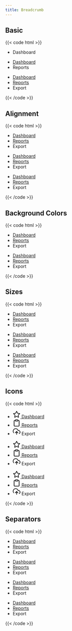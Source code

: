 ```yaml
---
title: Breadcrumb
---
```


## Basic

{{< code html >}}

<div class="space-y-2">
  <nav aria-label="breadcrumb">
    <ul class="breadcrumb">
      <li class="breadcrumb-item" aria-current="page">Dashboard</li>
    </ul>
  </nav>

  <nav aria-label="breadcrumb">
    <ul class="breadcrumb">
      <li class="breadcrumb-item"><a href="#">Dashboard</a></li>
      <li class="breadcrumb-item" aria-current="page">Reports</li>
    </ul>
  </nav>

  <nav aria-label="breadcrumb">
    <ul class="breadcrumb">
      <li class="breadcrumb-item"><a href="#">Dashboard</a></li>
      <li class="breadcrumb-item"><a href="#">Reports</a></li>
      <li class="breadcrumb-item" aria-current="page">Export</li>
    </ul>
  </nav>
</div>

{{< /code >}}

## Alignment

{{< code html >}}

<div class="space-y-2">
  <nav aria-label="breadcrumb">
    <ul class="breadcrumb">
      <li class="breadcrumb-item"><a href="#">Dashboard</a></li>
      <li class="breadcrumb-item"><a href="#">Reports</a></li>
      <li class="breadcrumb-item" aria-current="page">Export</li>
    </ul>
  </nav>

  <nav aria-label="breadcrumb">
    <ul class="breadcrumb justify-center">
      <li class="breadcrumb-item"><a href="#">Dashboard</a></li>
      <li class="breadcrumb-item"><a href="#">Reports</a></li>
      <li class="breadcrumb-item" aria-current="page">Export</li>
    </ul>
  </nav>

  <nav aria-label="breadcrumb">
    <ul class="breadcrumb justify-end">
      <li class="breadcrumb-item"><a href="#">Dashboard</a></li>
      <li class="breadcrumb-item"><a href="#">Reports</a></li>
      <li class="breadcrumb-item" aria-current="page">Export</li>
    </ul>
  </nav>
</div>

{{< /code >}}

## Background Colors

{{< code html >}}

<div class="space-y-2">
  <nav aria-label="breadcrumb">
    <ul class="breadcrumb bg-gray-100">
      <li class="breadcrumb-item"><a href="#">Dashboard</a></li>
      <li class="breadcrumb-item"><a href="#">Reports</a></li>
      <li class="breadcrumb-item" aria-current="page">Export</li>
    </ul>
  </nav>

  <nav aria-label="breadcrumb">
    <ul class="breadcrumb breadcrumb-dark">
      <li class="breadcrumb-item"><a href="#">Dashboard</a></li>
      <li class="breadcrumb-item"><a href="#">Reports</a></li>
      <li class="breadcrumb-item" aria-current="page">Export</li>
    </ul>
  </nav>
</div>

{{< /code >}}

## Sizes

{{< code html >}}

<div class="space-y-2">
  <nav aria-label="breadcrumb">
    <ul class="breadcrumb breadcrumb-sm">
      <li class="breadcrumb-item"><a href="#">Dashboard</a></li>
      <li class="breadcrumb-item"><a href="#">Reports</a></li>
      <li class="breadcrumb-item" aria-current="page">Export</li>
    </ul>
  </nav>

  <nav aria-label="breadcrumb">
    <ul class="breadcrumb">
      <li class="breadcrumb-item"><a href="#">Dashboard</a></li>
      <li class="breadcrumb-item"><a href="#">Reports</a></li>
      <li class="breadcrumb-item" aria-current="page">Export</li>
    </ul>
  </nav>

  <nav aria-label="breadcrumb">
    <ul class="breadcrumb breadcrumb-lg">
      <li class="breadcrumb-item"><a href="#">Dashboard</a></li>
      <li class="breadcrumb-item"><a href="#">Reports</a></li>
      <li class="breadcrumb-item" aria-current="page">Export</li>
    </ul>
  </nav>
</div>

{{< /code >}}

## Icons

{{< code html >}}

<div class="space-y-2">
  <nav aria-label="breadcrumb">
    <ul class="breadcrumb breadcrumb-sm">
      <li class="breadcrumb-item">
        <a href="#"><svg xmlns="http://www.w3.org/2000/svg" width="24" height="24" viewBox="0 0 24 24" fill="none" stroke="currentColor" stroke-width="2" stroke-linecap="round" stroke-linejoin="round"><polygon points="12 2 15.09 8.26 22 9.27 17 14.14 18.18 21.02 12 17.77 5.82 21.02 7 14.14 2 9.27 8.91 8.26 12 2"></polygon></svg> Dashboard</a>
      </li>
      <li class="breadcrumb-item">
        <a href="#"><svg xmlns="http://www.w3.org/2000/svg" width="24" height="24" viewBox="0 0 24 24" fill="none" stroke="currentColor" stroke-width="2" stroke-linecap="round" stroke-linejoin="round"><path d="M16 4h2a2 2 0 0 1 2 2v14a2 2 0 0 1-2 2H6a2 2 0 0 1-2-2V6a2 2 0 0 1 2-2h2"></path><rect x="8" y="2" width="8" height="4" rx="1" ry="1"></rect></svg> Reports</a>
      </li>
      <li class="breadcrumb-item" aria-current="page">
        <svg xmlns="http://www.w3.org/2000/svg" width="24" height="24" viewBox="0 0 24 24" fill="none" stroke="currentColor" stroke-width="2" stroke-linecap="round" stroke-linejoin="round"><polyline points="16 16 12 12 8 16"></polyline><line x1="12" y1="12" x2="12" y2="21"></line><path d="M20.39 18.39A5 5 0 0 0 18 9h-1.26A8 8 0 1 0 3 16.3"></path><polyline points="16 16 12 12 8 16"></polyline></svg> Export
      </li>
    </ul>
  </nav>

  <nav aria-label="breadcrumb">
    <ul class="breadcrumb">
      <li class="breadcrumb-item">
        <a href="#"><svg xmlns="http://www.w3.org/2000/svg" width="24" height="24" viewBox="0 0 24 24" fill="none" stroke="currentColor" stroke-width="2" stroke-linecap="round" stroke-linejoin="round"><polygon points="12 2 15.09 8.26 22 9.27 17 14.14 18.18 21.02 12 17.77 5.82 21.02 7 14.14 2 9.27 8.91 8.26 12 2"></polygon></svg> Dashboard</a>
      </li>
      <li class="breadcrumb-item">
        <a href="#"><svg xmlns="http://www.w3.org/2000/svg" width="24" height="24" viewBox="0 0 24 24" fill="none" stroke="currentColor" stroke-width="2" stroke-linecap="round" stroke-linejoin="round"><path d="M16 4h2a2 2 0 0 1 2 2v14a2 2 0 0 1-2 2H6a2 2 0 0 1-2-2V6a2 2 0 0 1 2-2h2"></path><rect x="8" y="2" width="8" height="4" rx="1" ry="1"></rect></svg> Reports</a>
      </li>
      <li class="breadcrumb-item" aria-current="page">
        <svg xmlns="http://www.w3.org/2000/svg" width="24" height="24" viewBox="0 0 24 24" fill="none" stroke="currentColor" stroke-width="2" stroke-linecap="round" stroke-linejoin="round"><polyline points="16 16 12 12 8 16"></polyline><line x1="12" y1="12" x2="12" y2="21"></line><path d="M20.39 18.39A5 5 0 0 0 18 9h-1.26A8 8 0 1 0 3 16.3"></path><polyline points="16 16 12 12 8 16"></polyline></svg> Export
      </li>
    </ul>
  </nav>

  <nav aria-label="breadcrumb">
    <ul class="breadcrumb breadcrumb-lg">
      <li class="breadcrumb-item">
        <a href="#"><svg xmlns="http://www.w3.org/2000/svg" width="24" height="24" viewBox="0 0 24 24" fill="none" stroke="currentColor" stroke-width="2" stroke-linecap="round" stroke-linejoin="round"><polygon points="12 2 15.09 8.26 22 9.27 17 14.14 18.18 21.02 12 17.77 5.82 21.02 7 14.14 2 9.27 8.91 8.26 12 2"></polygon></svg> Dashboard</a>
      </li>
      <li class="breadcrumb-item">
        <a href="#"><svg xmlns="http://www.w3.org/2000/svg" width="24" height="24" viewBox="0 0 24 24" fill="none" stroke="currentColor" stroke-width="2" stroke-linecap="round" stroke-linejoin="round"><path d="M16 4h2a2 2 0 0 1 2 2v14a2 2 0 0 1-2 2H6a2 2 0 0 1-2-2V6a2 2 0 0 1 2-2h2"></path><rect x="8" y="2" width="8" height="4" rx="1" ry="1"></rect></svg> Reports</a>
      </li>
      <li class="breadcrumb-item" aria-current="page">
        <svg xmlns="http://www.w3.org/2000/svg" width="24" height="24" viewBox="0 0 24 24" fill="none" stroke="currentColor" stroke-width="2" stroke-linecap="round" stroke-linejoin="round"><polyline points="16 16 12 12 8 16"></polyline><line x1="12" y1="12" x2="12" y2="21"></line><path d="M20.39 18.39A5 5 0 0 0 18 9h-1.26A8 8 0 1 0 3 16.3"></path><polyline points="16 16 12 12 8 16"></polyline></svg> Export
      </li>
    </ul>
  </nav>
</div>

{{< /code >}}

## Separators

{{< code html >}}

<div class="space-y-2">
  <nav aria-label="breadcrumb">
    <ul class="breadcrumb">
      <li class="breadcrumb-item"><a href="#">Dashboard</a></li>
      <li class="breadcrumb-item"><a href="#">Reports</a></li>
      <li class="breadcrumb-item" aria-current="page">Export</li>
    </ul>
  </nav>

  <nav aria-label="breadcrumb">
    <ul class="breadcrumb breadcrumb-arrow">
      <li class="breadcrumb-item"><a href="#">Dashboard</a></li>
      <li class="breadcrumb-item"><a href="#">Reports</a></li>
      <li class="breadcrumb-item" aria-current="page">Export</li>
    </ul>
  </nav>

  <nav aria-label="breadcrumb">
    <ul class="breadcrumb breadcrumb-bullet">
      <li class="breadcrumb-item"><a href="#">Dashboard</a></li>
      <li class="breadcrumb-item"><a href="#">Reports</a></li>
      <li class="breadcrumb-item" aria-current="page">Export</li>
    </ul>
  </nav>

  <nav aria-label="breadcrumb">
    <ul class="breadcrumb breadcrumb-arrowhead">
      <li class="breadcrumb-item"><a href="#">Dashboard</a></li>
      <li class="breadcrumb-item"><a href="#">Reports</a></li>
      <li class="breadcrumb-item" aria-current="page">Export</li>
    </ul>
  </nav>
</div>

{{< /code >}}
